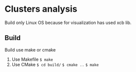 
# Clusters analysis

Build only Linux OS because for visualization has used xcb lib.


## Build

Build use make or cmake 

1. Use Makefile
  `$ make`
2. Use CMake
  `$ cd build/`
  `$ cmake ..`
  `$ make`

